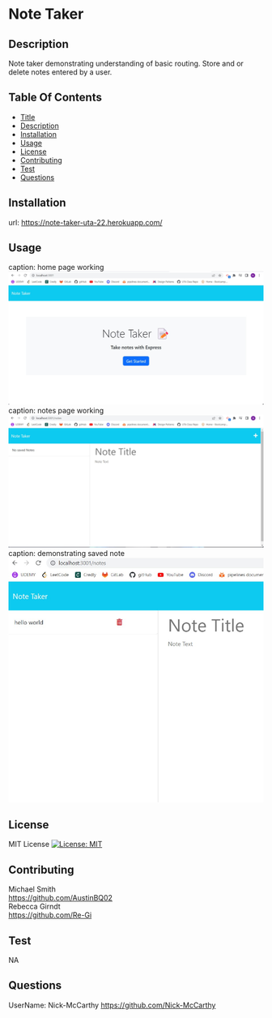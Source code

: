 # Note Taker
 ## Description 
 Note taker demonstrating understanding of basic routing. Store and or delete notes entered by a user.
 ## Table Of Contents 
 - [Title](#title) 
 - [Description](#description) 
 - [Installation](#installation) 
 - [Usage](#usage) 
 - [License](#license) 
 - [Contributing](#contributing) 
 - [Test](#test) 
 - [Questions](#questions) 
 ## Installation 
 url: https://note-taker-uta-22.herokuapp.com/
 
 ## Usage 
 
 caption: home page working
<br>
![<img src="homepage.jpg" width="250"/>](images/homepage.jpg)
<br>
caption: notes page working
<br>
![<img src="notespage.jpg" width="250"/>](images/notespage.jpg)
<br>
caption: demonstrating saved note
<br>
![<img src="savednote.jpg" width="250"/>](images/savednote.jpg)
<br>
 ## License 
 MIT License 
 [![License: MIT](https://img.shields.io/badge/License-MIT-yellow.svg)](https://opensource.org/licenses/MIT) 
 ## Contributing 
 Michael Smith 
 </br>
 https://github.com/AustinBQ02
 </br>
 Rebecca Girndt
 </br>
 https://github.com/Re-Gi
 ## Test 
 NA 
 ## Questions 
 UserName: Nick-McCarthy 
 https://github.com/Nick-McCarthy
